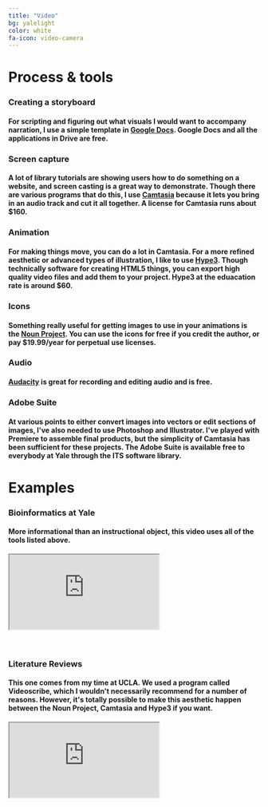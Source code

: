 ```yaml
---
title: "Video"
bg: yalelight
color: white
fa-icon: video-camera
---
```


# Process &amp; tools

### Creating a storyboard
#### For scripting and figuring out what visuals I would want to accompany narration, I use a simple template in [Google Docs](https://docs.google.com/document/d/1nmHfOMS1tLx0wxdH7pJGQiC9abbVBvAQHB3hOhjWnWk/edit?usp=sharing). Google Docs and all the applications in Drive are free.

### Screen capture
#### A lot of library tutorials are showing users how to do something on a website, and screen casting is a great way to demonstrate. Though there are various programs that do this, I use [Camtasia](https://www.techsmith.com/video-editor.html) because it lets you bring in an audio track and cut it all together. A license for Camtasia runs about $160.

### Animation
#### For making things move, you can do a lot in Camtasia. For a more refined aesthetic or advanced types of illustration, I like to use [Hype3](https://tumult.com/hype/). Though technically software for creating HTML5 things, you can export high quality video files and add them to your project. Hype3 at the eduacation rate is around $60. 

### Icons
#### Something really useful for getting images to use in your animations is the [Noun Project](https://thenounproject.com). You can use the icons for free if you credit the author, or pay $19.99/year for perpetual use licenses.  

### Audio
#### [Audacity](http://www.audacityteam.org/download/) is great for recording and editing audio and is free. 
  
### Adobe Suite
#### At various points to either convert images into vectors or edit sections of images, I've also needed to use Photoshop and Illustrator. I've played with Premiere to assemble final products, but the simplicity of Camtasia has been sufficient for these projects. The Adobe Suite is available free to everybody at Yale through the ITS software library.
  

# Examples

### Bioinformatics at Yale
#### More informational than an instructional object, this video uses all of the tools listed above. <BR>
  
  <div class="icontain"><iframe src="https://player.vimeo.com/video/238943541" allowfullscreen></iframe></div><BR><BR>
  
### Literature Reviews
#### This one comes from my time at UCLA. We used a program called Videoscribe, which I wouldn't necessarily recommend for a number of reasons. However, it's totally possible to make this aesthetic happen between the Noun Project, Camtasia and Hype3 if you want.<BR> 
<div class="icontain"><iframe src="https://www.youtube.com/embed/ZDhHkKO3urg" allowfullscreen></iframe?></div>
  
  
  
